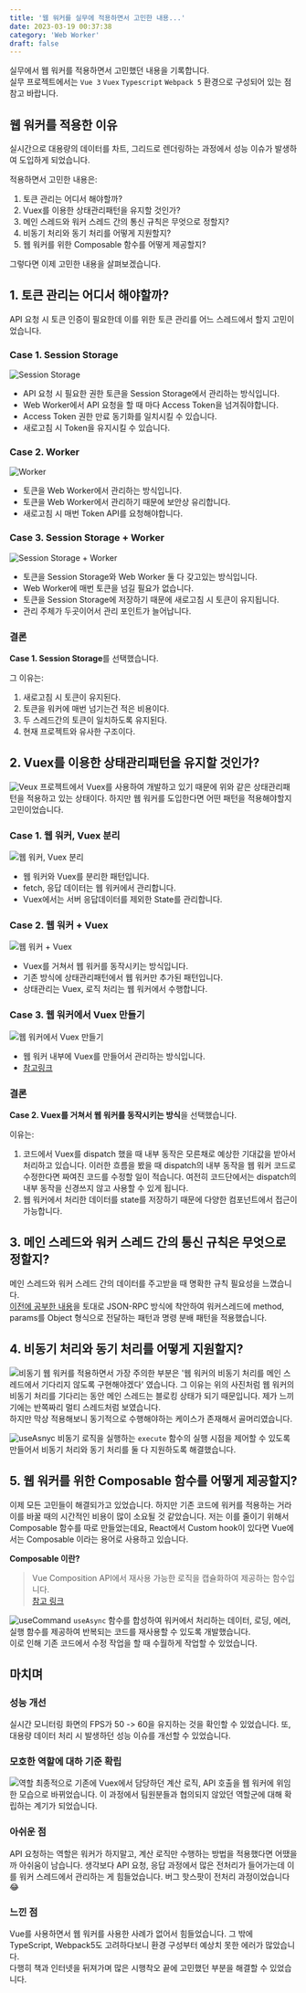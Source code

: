 ```yaml
---
title: '웹 워커를 실무에 적용하면서 고민한 내용...'
date: 2023-03-19 00:37:38
category: 'Web Worker'
draft: false
---
```


실무에서 웹 워커를 적용하면서 고민했던 내용을 기록합니다.  
실무 프로젝트에서는 `Vue 3` `Vuex` `Typescript` `Webpack 5` 환경으로 구성되어 있는 점 참고 바랍니다.

## 웹 워커를 적용한 이유

실시간으로 대용량의 데이터를 차트, 그리드로 렌더링하는 과정에서 성능 이슈가 발생하여 도입하게 되었습니다.

적용하면서 고민한 내용은:

1. 토큰 관리는 어디서 해야할까?
2. Vuex를 이용한 상태관리패턴을 유지할 것인가?
3. 메인 스레드와 워커 스레드 간의 통신 규칙은 무엇으로 정할지?
4. 비동기 처리와 동기 처리를 어떻게 지원할지?
5. 웹 워커를 위한 Composable 함수를 어떻게 제공할지?

그렇다면 이제 고민한 내용을 살펴보겠습니다.

## 1. 토큰 관리는 어디서 해야할까?

API 요청 시 토큰 인증이 필요한데 이를 위한 토큰 관리를 어느 스레드에서 할지 고민이었습니다.

### Case 1. Session Storage

![Session Storage](./images/session-storage.png)

- API 요청 시 필요한 권한 토큰을 Session Storage에서 관리하는 방식입니다.
- Web Worker에서 API 요청을 할 때 마다 Access Token을 넘겨줘야합니다.
- Access Token 권한 만료 동기화를 일치시킬 수 있습니다.
- 새로고침 시 Token을 유지시킬 수 있습니다.

### Case 2. Worker

![Worker](./images/worker.png)

- 토큰을 Web Worker에서 관리하는 방식입니다.
- 토큰을 Web Worker에서 관리하기 때문에 보안상 유리합니다.
- 새로고침 시 매번 Token API를 요청해야합니다.

### Case 3. Session Storage + Worker

![Session Storage + Worker](./images/session-storage-plus-worker.png)

- 토큰을 Session Storage와 Web Worker 둘 다 갖고있는 방식입니다.
- Web Worker에 매번 토큰을 넘길 필요가 없습니다.
- 토큰을 Session Storage에 저장하기 때문에 새로고침 시 토큰이 유지됩니다.
- 관리 주체가 두곳이어서 관리 포인트가 늘어납니다.

### 결론

**Case 1. Session Storage**를 선택했습니다.

그 이유는:

1. 새로고침 시 토큰이 유지된다.
2. 토큰을 워커에 매번 넘기는건 적은 비용이다.
3. 두 스레드간의 토큰이 일치하도록 유지된다.
4. 현재 프로젝트와 유사한 구조이다.

## 2. Vuex를 이용한 상태관리패턴을 유지할 것인가?

![Veux](./images//vuex.png)
프로젝트에서 Vuex를 사용하여 개발하고 있기 때문에 위와 같은 상태관리패턴을 적용하고 있는 상태이다. 하지만 웹 워커를 도입한다면 어떤 패턴을 적용해야할지 고민이었습니다.

### Case 1. 웹 워커, Vuex 분리

![웹 워커, Vuex 분리](./images/case1-pattern.png)

- 웹 워커와 Vuex를 분리한 패턴입니다.
- fetch, 응답 데이터는 웹 워커에서 관리합니다.
- Vuex에서는 서버 응답데이터를 제외한 State를 관리합니다.

### Case 2. 웹 워커 + Vuex

![웹 워커 + Vuex](./images/webworker-plus-vuex.png)

- Vuex를 거쳐서 웹 워커를 동작시키는 방식입니다.
- 기존 방식에 상태관리패턴에서 웹 워커만 추가된 패턴입니다.
- 상태관리는 Vuex, 로직 처리는 웹 워커에서 수행합니다.

### Case 3. 웹 워커에서 Vuex 만들기

![웹 워커에서 Vuex 만들기](./images/vuex-in-worker.png)

- 웹 워커 내부에 Vuex를 만들어서 관리하는 방식입니다.
- [참고링크](https://logaretm.com/blog/vuex-off-main-thread/#nature-of-javascript)

### 결론

**Case 2. Vuex를 거쳐서 웹 워커를 동작시키는 방식**을 선택했습니다.

이유는:

1. 코드에서 Vuex를 dispatch 했을 때 내부 동작은 모른채로 예상한 기대값을 받아서 처리하고 있습니다. 이러한 흐름을 봤을 때 dispatch의 내부 동작을 웹 워커 코드로 수정한다면 짜여진 코드를 수정할 일이 적습니다. 여전히 코드단에서는 dispatch의 내부 동작을 신경쓰지 않고 사용할 수 있게 됩니다.
2. 웹 워커에서 처리한 데이터를 state를 저장하기 때문에 다양한 컴포넌트에서 접근이 가능합니다.

## 3. 메인 스레드와 워커 스레드 간의 통신 규칙은 무엇으로 정할지?

메인 스레드와 워커 스레드 간의 데이터를 주고받을 때 명확한 규칙 필요성을 느꼈습니다.  
[이전에 공부한 내용](http://wani.dev/Web%20Worker/message-passing/)을 토대로 JSON-RPC 방식에 착안하여 워커스레드에 method, params를 Object 형식으로 전달하는 패턴과 명령 분배 패턴을 적용했습니다.

## 4. 비동기 처리와 동기 처리를 어떻게 지원할지?

![비동기](./images/multi-thread.png)
웹 워커를 적용하면서 가장 주의한 부분은 '웹 워커의 비동기 처리를 메인 스레드에서 기다리지 않도록 구현해야겠다' 였습니다. 그 이유는 위의 사진처럼 웹 워커의 비동기 처리를 기다리는 동안 메인 스레드는 블로킹 상태가 되기 때문입니다. 제가 느끼기에는 반쪽짜리 멀티 스레드처럼 보였습니다.  
하지만 막상 적용해보니 동기적으로 수행해야하는 케이스가 존재해서 골머리였습니다.

![useAsnyc](./images/useAsync.png)
비동기 로직을 실행하는 `execute` 함수의 실행 시점을 제어할 수 있도록 만들어서 비동기 처리와 동기 처리를 둘 다 지원하도록 해결했습니다.

## 5. 웹 워커를 위한 Composable 함수를 어떻게 제공할지?

이제 모든 고민들이 해결되가고 있었습니다. 하지만 기존 코드에 워커를 적용하는 거라 이를 바꿀 때의 시간적인 비용이 많이 소요될 것 같았습니다. 저는 이를 줄이기 위해서 Composable 함수를 따로 만들었는데요, React에서 Custom hook이 있다면 Vue에서는 Composable 이라는 용어로 사용하고 있습니다.

**Composable 이란?**

> Vue Composition API에서 재사용 가능한 로직을 캡슐화하여 제공하는 함수입니다.  
> [참고 링크](https://vuejs.org/guide/reusability/composables.html)

![useCommand](./images/useCommand.png)
`useAsync` 함수를 합성하여 워커에서 처리하는 데이터, 로딩, 에러, 실행 함수를 제공하여 반복되는 코드를 재사용할 수 있도록 개발했습니다.  
이로 인해 기존 코드에서 수정 작업을 할 때 수월하게 작업할 수 있었습니다.

## 마치며

### 성능 개선

실시간 모니터링 화면의 FPS가 50 -> 60을 유지하는 것을 확인할 수 있었습니다. 또, 대용량 데이터 처리 시 발생하던 성능 이슈를 개선할 수 있었습니다.

### 모호한 역할에 대하 기준 확립

![역할](./images/role.png)
최종적으로 기존에 Vuex에서 담당하던 계산 로직, API 호출을 웹 워커에 위임한 모습으로 바뀌었습니다. 이 과정에서 팀원분들과 협의되지 않았던 역할군에 대해 확립하는 계기가 되었습니다.

### 아쉬운 점

API 요청하는 역할은 워커가 하지말고, 계산 로직만 수행하는 방법을 적용했다면 어땠을까 아쉬움이 남습니다. 생각보다 API 요청, 응답 과정에서 많은 전처리가 들어가는데 이를 워커 스레드에서 관리하는 게 힘들었습니다. 버그 핫스팟이 전처리 과정이었습니다😂

### 느낀 점

Vue를 사용하면서 웹 워커를 사용한 사례가 없어서 힘들었습니다. 그 밖에 TypeScript, Webpack5도 고려하다보니 환경 구성부터 예상치 못한 에러가 많았습니다.  
다행히 책과 인터넷을 뒤져가며 많은 시행착오 끝에 고민했던 부분을 해결할 수 있었습니다.
